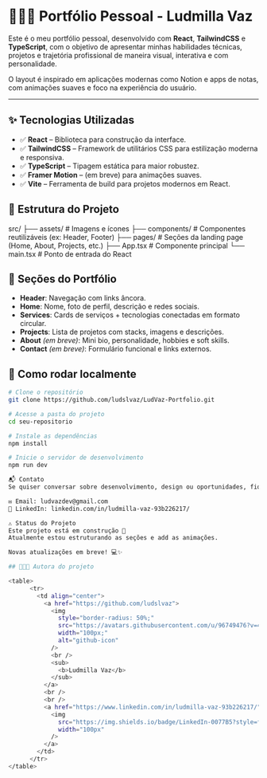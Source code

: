 # 👩🏽‍💻 Portfólio Pessoal - Ludmilla Vaz

Este é o meu portfólio pessoal, desenvolvido com **React**, **TailwindCSS** e **TypeScript**, com o objetivo de apresentar minhas habilidades técnicas, projetos e trajetória profissional de maneira visual, interativa e com personalidade.

O layout é inspirado em aplicações modernas como Notion e apps de notas, com animações suaves e foco na experiência do usuário.

---

## ✨ Tecnologias Utilizadas

- ✅ **React** – Biblioteca para construção da interface.
- ✅ **TailwindCSS** – Framework de utilitários CSS para estilização moderna e responsiva.
- ✅ **TypeScript** – Tipagem estática para maior robustez.
- ✅ **Framer Motion** – (em breve) para animações suaves.
- ✅ **Vite** – Ferramenta de build para projetos modernos em React.

## 📁 Estrutura do Projeto

src/
├── assets/         # Imagens e ícones
├── components/     # Componentes reutilizáveis (ex: Header, Footer)
├── pages/          # Seções da landing page (Home, About, Projects, etc.)
├── App.tsx         # Componente principal
└── main.tsx        # Ponto de entrada do React

## 📌 Seções do Portfólio

- **Header**: Navegação com links âncora.
- **Home**: Nome, foto de perfil, descrição e redes sociais.
- **Services**: Cards de serviços + tecnologias conectadas em formato circular.
- **Projects**: Lista de projetos com stacks, imagens e descrições.
- **About** _(em breve)_: Mini bio, personalidade, hobbies e soft skills.
- **Contact** _(em breve)_: Formulário funcional e links externos.

## 🚀 Como rodar localmente

```bash
# Clone o repositório
git clone https://github.com/ludslvaz/LudVaz-Portfolio.git

# Acesse a pasta do projeto
cd seu-repositorio

# Instale as dependências
npm install

# Inicie o servidor de desenvolvimento
npm run dev

📬 Contato
Se quiser conversar sobre desenvolvimento, design ou oportunidades, fique à vontade para me chamar:

✉️ Email: ludvazdev@gmail.com
💼 LinkedIn: linkedin.com/in/ludmilla-vaz-93b226217/

⚠️ Status do Projeto
Este projeto está em construção 🚧
Atualmente estou estruturando as seções e add as animações.

Novas atualizações em breve! 💻✨

## 👨🏻‍🚀 Autora do projeto

<table>
      <tr>
        <td align="center">
          <a href="https://github.com/ludslvaz">
            <img
              style="border-radius: 50%;"
              src="https://avatars.githubusercontent.com/u/96749476?v=4"
              width="100px;"
              alt="github-icon"
            />
            <br />
            <sub>
              <b>Ludmilla Vaz</b>
            </sub>
          </a>
          <br />
          <br />
          <a href="https://www.linkedin.com/in/ludmilla-vaz-93b226217/">
            <img
              src="https://img.shields.io/badge/LinkedIn-0077B5?style=for-the-badge&logo=linkedin&logoColor=white"
              width="100px"
            />
          </a>
        </td>
      </tr>
</table>
